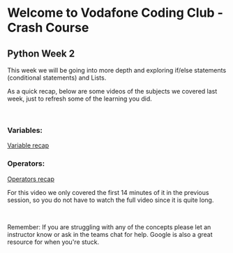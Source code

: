 # Welcome to Vodafone Coding Club - Crash Course
## Python Week 2
This week we will be going into more depth and exploring if/else statements (conditional statements) and Lists. 

As a quick recap, below are some videos of the subjects we covered last week, just to refresh some of the learning you did.

</br>

### **Variables:**
[Variable recap](https://www.youtube-nocookie.com/embed/cQT33yu9pY8)
</br>

### **Operators:**
[Operators recap](https://www.youtube-nocookie.com/embed/Pm9FOpOwhlA)

For this video we only covered the first 14 minutes of it in the previous session, so you do not have to watch the full video since it is quite long.

</br>

Remember: If you are struggling with any of the concepts please let an instructor know or ask in the teams chat for help. Google is also a great resource for when you're stuck.